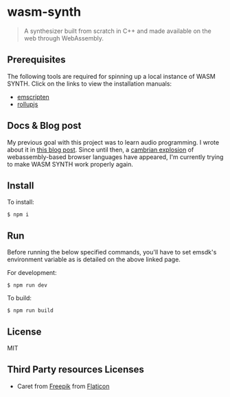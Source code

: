 # wasm-synth

> A synthesizer built from scratch in C++ and made available on the web
> through WebAssembly.

## Prerequisites

The following tools are required for spinning up a local instance of WASM
SYNTH. Click on the links to view the installation manuals:

- [emscripten](https://emscripten.org/docs/getting_started/downloads.html)
- [rollupjs](https://rollupjs.org/guide/en/)

## Docs & Blog post

My previous goal with this project was to learn audio programming. I wrote
about it in [this blog post](https://timdaub.github.io/2020/02/19/wasm-synth/).
Since until then, a [cambrian
explosion](https://en.wikipedia.org/w/index.php?title=Cambrian_explosion&oldid=952135228)
of webassembly-based browser languages have appeared, I'm currently trying to
make WASM SYNTH work properly again.

## Install

To install:

```
$ npm i
```

## Run

Before running the below specified commands, you'll have to set emsdk's
environment variable as is detailed on the above linked page.

For development:

``` $ npm run dev ```

To build:

``` $ npm run build ```

## License

MIT

## Third Party resources Licenses

- Caret from [Freepik](https://www.flaticon.com/de/autoren/freepik) from [Flaticon](https://www.flaticon.com)
